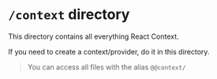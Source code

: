 # `/context` directory

This directory contains all everything React Context.

If you need to create a context/provider, do it in this directory.

> You can access all files with the alias `@@context/`